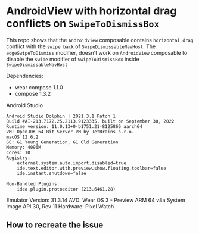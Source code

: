 # AndroidView with horizontal drag conflicts on `SwipeToDismissBox`

This repo shows that the `AndroidView` composable contains `horizontal drag` conflict with the `swipe back` of `SwipeDismissableNavHost`.
The `edgeSwipeToDismiss` modifier, doesn't work on `AndroidView` composable to disable the `swipe` modifier of `SwipeToDismissBox` inside `SwipeDismissableNavHost` 

Dependencies:
* wear compose 1.1.0
* compose 1.3.2

Android Studio 
```
Android Studio Dolphin | 2021.3.1 Patch 1
Build #AI-213.7172.25.2113.9123335, built on September 30, 2022
Runtime version: 11.0.13+0-b1751.21-8125866 aarch64
VM: OpenJDK 64-Bit Server VM by JetBrains s.r.o.
macOS 12.6.2
GC: G1 Young Generation, G1 Old Generation
Memory: 4096M
Cores: 10
Registry:
    external.system.auto.import.disabled=true
    ide.text.editor.with.preview.show.floating.toolbar=false
    ide.instant.shutdown=false

Non-Bundled Plugins:
    idea.plugin.protoeditor (213.6461.28)
```

Emulator Version: 31.3.14
AVD: Wear OS 3 - Preview ARM 64 v8a System Image API 30, Rev 11
Hardware: Pixel Watch

## How to recreate the issue






